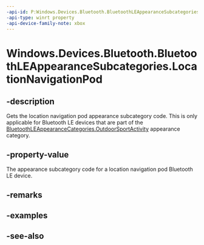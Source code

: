 ```yaml
---
-api-id: P:Windows.Devices.Bluetooth.BluetoothLEAppearanceSubcategories.LocationNavigationPod
-api-type: winrt property
-api-device-family-note: xbox
---
```


<!-- Property syntax
public ushort LocationNavigationPod { get; }
-->

# Windows.Devices.Bluetooth.BluetoothLEAppearanceSubcategories.LocationNavigationPod

## -description
Gets the location navigation pod appearance subcategory code. This is only applicable for Bluetooth LE devices that are part of the [BluetoothLEAppearanceCategories.OutdoorSportActivity](bluetoothleappearancecategories_outdoorsportactivity.md) appearance category.

## -property-value
The appearance subcategory code for a location navigation pod Bluetooth LE device.

## -remarks

## -examples

## -see-also
